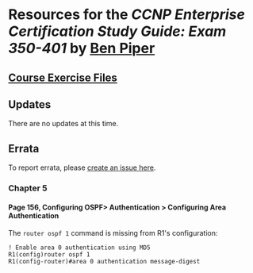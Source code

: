 <script type="text/javascript">
    window.heap=window.heap||[],heap.load=function(e,t){window.heap.appid=e,window.heap.config=t=t||{};var r=t.forceSSL||"https:"===document.location.protocol,a=document.createElement("script");a.type="text/javascript",a.async=!0,a.src=(r?"https:":"http:")+"//cdn.heapanalytics.com/js/heap-"+e+".js";var n=document.getElementsByTagName("script")[0];n.parentNode.insertBefore(a,n);for(var o=function(e){return function(){heap.push([e].concat(Array.prototype.slice.call(arguments,0)))}},p=["addEventProperties","addUserProperties","clearEventProperties","identify","resetIdentity","removeEventProperty","setEventProperties","track","unsetEventProperty"],c=0;c<p.length;c++)heap[p[c]]=o(p[c])}; heap.load("4152617445");
</script>
# Resources for the *CCNP Enterprise Certification Study Guide: Exam 350-401* by [Ben Piper](https://benpiper.com)

## [Course Exercise Files](https://github.com/benpiper/ccnp-encor)

## Updates
There are no updates at this time.

## Errata
To report errata, please [create an issue here](https://github.com/benpiper/benpiper.github.io/issues/new?assignees=&labels=&template=errata-template.md&title=%5BErrata%5D).

### Chapter 5
#### Page 156, Configuring OSPF> Authentication > Configuring Area Authentication

The `router ospf 1` command is missing from R1's configuration:

```
! Enable area 0 authentication using MD5
R1(config)router ospf 1
R1(config-router)#area 0 authentication message-digest
```
